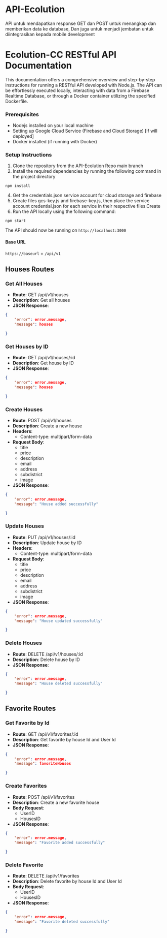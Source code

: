 ﻿# API-Ecolution
API untuk mendapatkan response GET dan POST untuk menangkap dan memberikan data ke database, Dan juga untuk menjadi jembatan untuk diintegrasikan kepada mobile development

# Ecolution-CC RESTful API Documentation

This documentation offers a comprehensive overview and step-by-step instructions for running a RESTful API developed with Node.js. The API can be effortlessly executed locally, interacting with data from a Firebase Realtime Database, or through a Docker container utilizing the specified Dockerfile.

### Prerequisites

- Nodejs installed on your local machine
- Setting up Google Cloud Service (Firebase and Cloud Storage) [if will deployed]
- Docker installed (if running with Docker)

### Setup Instructions

1. Clone the repository from the API-Ecolution Repo main branch
2. Install the required dependencies by running the following command in the project directory

```
npm install
```

4. Get the credentials.json service account for cloud storage and firebase
5. Create files gcs-key.js and firebase-key.js, then place the service account credential.json for each service in their respective files.Create
6. Run the API locally using the following command:

```
npm start
```

The API should now be running on `http://localhost:3000`

#### Base URL

`https://baseurl` + `/api/v1`

## Houses Routes

### Get All Houses

- **Route**: GET /api/v1/houses
- **Description**: Get all houses
- **JSON Response**:

```json
{
    "error": error.message,
    "message": houses

}
```

### Get Houses by ID

- **Route**: GET /api/v1/houses/:id
- **Description**: Get house by ID
- **JSON Response**:

```json
{
    "error": error.message,
    "message": houses

}
```

### Create Houses

- **Route**: POST /api/v1/houses
- **Description**: Create a new house
- **Headers**:
  - Content-type: multipart/form-data
- **Request Body**:
  - title
  - price
  - description
  - email
  - address
  - subdistrict
  - image
- **JSON Response**:

```json
{
    "error": error.message,
    "message": "House added successfully"

}
```

### Update Houses

- **Route**: PUT /api/v1/houses/:id
- **Description**: Update house by ID
- **Headers**:
  - Content-type: multipart/form-data
- **Request Body**:
  - title
  - price
  - description
  - email
  - address
  - subdistrict
  - image
- **JSON Response**:

```json
{
    "error": error.message,
    "message": "House updated successfully"

}
```

### Delete Houses

- **Route**: DELETE /api/v1/houses/:id
- **Description**: Delete house by ID
- **JSON Response**:

```json
{
    "error": error.message,
    "message": "House deleted successfully"

}
```

## Favorite Routes

### Get Favorite by Id

- **Route**: GET /api/v1/favorites/:id
- **Description**: Get favorite by house Id and User Id
- **JSON Response**:

```json
{
    "error": error.message,
    "message": favoriteHouses

}
```

### Create Favorites

- **Route**: POST /api/v1/favorites
- **Description**: Create a new favorite house
- **Body Request**:
  - UserID
  - HousesID
- **JSON Response**:

```json
{
    "error": error.message,
    "message": "Favorite added successfully"

}
```

### Delete Favorite

- **Route**: DELETE /api/v1/favorites
- **Description**: Delete favorite by house Id and User Id
- **Body Request**:
  - UserID
  - HousesID
- **JSON Response**:

```json
{
    "error": error.message,
    "message": "Favorite deleted successfully"

}
```
